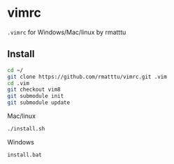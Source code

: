 # vimrc

`.vimrc` for Windows/Mac/linux by rmatttu

## Install

```bash
cd ~/
git clone https://github.com/rmatttu/vimrc.git .vim
cd .vim
git checkout vim8
git submodule init
git submodule update
```

Mac/linux

```bash
./install.sh
```

Windows

```bash
install.bat
```

